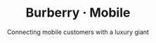 ---
layout: default
type: project
folder: project2
title: Burberry &#8231; Mobile
subtitle: Connecting mobile customers with a luxury giant
tags: UX Lead &#8231; Burberry &#8231; 2015
---
